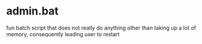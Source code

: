 # admin.bat

fun batch script that does not really do anything other than taking up a lot of memory, consequently leading user to restart
